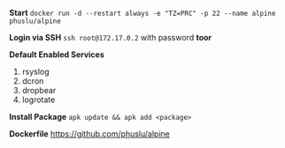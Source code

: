 **Start**
`docker run -d --restart always -e "TZ=PRC" -p 22 --name alpine phuslu/alpine`

**Login via SSH**
`ssh root@172.17.0.2` with password **toor**

**Default Enabled Services**
1. rsyslog
2. dcron
3. dropbear
4. logrotate

**Install Package**
`apk update && apk add <package>`

**Dockerfile**
https://github.com/phuslu/alpine
